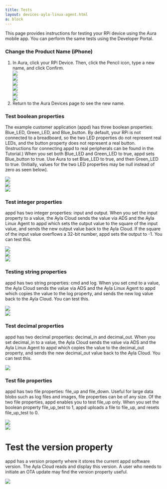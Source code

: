 ```yaml
---
title: Tests
layout: devices-ayla-linux-agent.html
a: block
---
```


This page provides instructions for testing your RPi device using the Aura mobile app. You can perform the same tests using the Developer Portal.

### Change the Product Name (iPhone)

<ol>
<li>In Aura, click your RPi Device. Then, click the Pencil icon, type a new name, and click Confirm.

<div class="row">
<div class="col-lg-4 col-md-6 col-sm-12">
<img class="img-fluid" src="../registration/aura-006.jpg">
</div>
<div class="col-lg-4 col-md-6 col-sm-12">
<img class="img-fluid" src="aura-007.jpg">
</div>
<div class="col-lg-4 col-md-6 col-sm-12">
<img class="img-fluid" src="aura-008.jpg">
</div>

<div class="col-lg-4 col-md-6 col-sm-12">
<img class="img-fluid" src="aura-009.jpg">
</div>
<div class="col-lg-4 col-md-6 col-sm-12">
<img class="img-fluid" src="aura-010.jpg">
</div>
<div class="col-lg-4 col-md-6 col-sm-12">
<img class="img-fluid" src="aura-011.jpg">
</div>
</div>
</li>

<li>Return to the Aura Devices page to see the new name.</li>
</ol>

### Test boolean properties

The example customer application (appd) has three boolean properties: Blue_LED, Green_LED, and Blue_button. By default, your RPi is not connected to a breadboard, so the two LED properties do not represent real LEDs, and the button property does not represent a real button. (Instructions for connecting appd to real peripherals can be found in the Tutorial.) When you set both Blue_LED and Green_LED to true, appd sets Blue_button to true. Use Aura to set Blue_LED to true, and then Green_LED to true. (Initially, values for the two LED properties may be null instead of zero as seen below).

<div class="row">
<div class="col-lg-4 col-md-6 col-sm-12">
<img class="img-fluid" src="aura-013.jpg">
</div>
<div class="col-lg-4 col-md-6 col-sm-12">
<img class="img-fluid" src="aura-014.jpg">
</div>
<div class="col-lg-4 col-md-6 col-sm-12">
<img class="img-fluid" src="aura-015.jpg">
</div>
</div>

### Test integer properties 

appd has two integer properties: input and output. When you set the input property to a value, the Ayla Cloud sends the value via ADS and the Ayla Linux Agent to appd which sets the output value to the square of the input value, and sends the new output value back to the Ayla Cloud. If the square of the input value overflows a 32-bit number, appd sets the output to -1. You can test this.

<div class="row">
<div class="col-lg-4 col-md-6 col-sm-12">
<img class="img-fluid" src="aura-016.jpg">
</div>
<div class="col-lg-4 col-md-6 col-sm-12">
<img class="img-fluid" src="aura-017.jpg">
</div>
<div class="col-lg-4 col-md-6 col-sm-12">
<img class="img-fluid" src="aura-018.jpg">
</div>
</div>

### Testing string properties

appd has two string properties: cmd and log. When you set cmd to a value, the Ayla Cloud sends the value via ADS and the Ayla Linux Agent to appd which copies the value to the log property, and sends the new log value back to the Ayla Cloud. You can test this.

<div class="row align-items-center">
<div class="col-lg-4 col-md-6 col-sm-12">
<img class="img-fluid" src="aura-019.jpg">
</div>
<div class="col-lg-4 col-md-6 col-sm-12">
<img class="img-fluid" src="aura-020.jpg">
</div>
<!---
<div class="col-lg-4 col-md-6 col-sm-12">
<img width="150" src="monarch-bw.png">
</div>
-->
</div>

### Test decimal properties

appd has two decimal properties: decimal_in and decimal_out. When you set decimal_in to a value, the Ayla Cloud sends the value via ADS and the Ayla Linux Agent to appd which copies the value to the decimal_out property, and sends the new decimal_out value back to the Ayla Cloud. You can test this.

<div class="row align-items-center">
<div class="col-lg-4 col-md-6 col-sm-12">
<img class="img-fluid" src="aura-021.jpg">
</div>
</div>

### Test file properties

appd has two file properties: file_up and file_down. Useful for large data blobs such as log files and images, file properties can be of any size. Of the two file properties, appd enables you to test file_up only. When you set the boolean property file_up_test to 1, appd uploads a file to file_up, and resets file_up_test to 0.

<div class="row align-items-center">
<div class="col-lg-4 col-md-6 col-sm-12">
<img class="img-fluid" src="aura-022.jpg">
</div>
<div class="col-lg-4 col-md-6 col-sm-12">
<img class="img-fluid" src="aura-023.jpg">
</div>
</div>

<h1>Test the version property</h1>

appd has a version property where it stores the current appd software version. The Ayla Cloud reads and display this version. A user who needs to initiate an OTA update may find the version property useful.

<div class="row align-items-center">
<div class="col-lg-4 col-md-6 col-sm-12">
<img class="img-fluid" src="aura-027.jpg">
</div>
<!---
<div class="col-lg-4 col-md-6 col-sm-12">
<img width="150" src="nautilus.png">
</div>
-->
</div>
